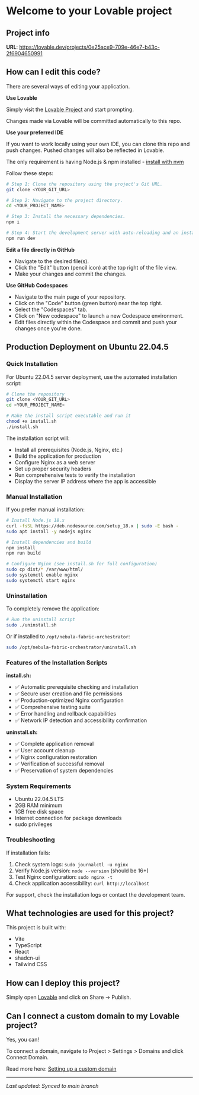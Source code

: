 
# Welcome to your Lovable project

## Project info

**URL**: https://lovable.dev/projects/0e25ace9-709e-46e7-b43c-2f6904650991

## How can I edit this code?

There are several ways of editing your application.

**Use Lovable**

Simply visit the [Lovable Project](https://lovable.dev/projects/0e25ace9-709e-46e7-b43c-2f6904650991) and start prompting.

Changes made via Lovable will be committed automatically to this repo.

**Use your preferred IDE**

If you want to work locally using your own IDE, you can clone this repo and push changes. Pushed changes will also be reflected in Lovable.

The only requirement is having Node.js & npm installed - [install with nvm](https://github.com/nvm-sh/nvm#installing-and-updating)

Follow these steps:

```sh
# Step 1: Clone the repository using the project's Git URL.
git clone <YOUR_GIT_URL>

# Step 2: Navigate to the project directory.
cd <YOUR_PROJECT_NAME>

# Step 3: Install the necessary dependencies.
npm i

# Step 4: Start the development server with auto-reloading and an instant preview.
npm run dev
```

**Edit a file directly in GitHub**

- Navigate to the desired file(s).
- Click the "Edit" button (pencil icon) at the top right of the file view.
- Make your changes and commit the changes.

**Use GitHub Codespaces**

- Navigate to the main page of your repository.
- Click on the "Code" button (green button) near the top right.
- Select the "Codespaces" tab.
- Click on "New codespace" to launch a new Codespace environment.
- Edit files directly within the Codespace and commit and push your changes once you're done.

## Production Deployment on Ubuntu 22.04.5

### Quick Installation

For Ubuntu 22.04.5 server deployment, use the automated installation script:

```bash
# Clone the repository
git clone <YOUR_GIT_URL>
cd <YOUR_PROJECT_NAME>

# Make the install script executable and run it
chmod +x install.sh
./install.sh
```

The installation script will:
- Install all prerequisites (Node.js, Nginx, etc.)
- Build the application for production
- Configure Nginx as a web server
- Set up proper security headers
- Run comprehensive tests to verify the installation
- Display the server IP address where the app is accessible

### Manual Installation

If you prefer manual installation:

```bash
# Install Node.js 18.x
curl -fsSL https://deb.nodesource.com/setup_18.x | sudo -E bash -
sudo apt install -y nodejs nginx

# Install dependencies and build
npm install
npm run build

# Configure Nginx (see install.sh for full configuration)
sudo cp dist/* /var/www/html/
sudo systemctl enable nginx
sudo systemctl start nginx
```

### Uninstallation

To completely remove the application:

```bash
# Run the uninstall script
sudo ./uninstall.sh
```

Or if installed to `/opt/nebula-fabric-orchestrator`:

```bash
sudo /opt/nebula-fabric-orchestrator/uninstall.sh
```

### Features of the Installation Scripts

**install.sh:**
- ✅ Automatic prerequisite checking and installation
- ✅ Secure user creation and file permissions
- ✅ Production-optimized Nginx configuration
- ✅ Comprehensive testing suite
- ✅ Error handling and rollback capabilities
- ✅ Network IP detection and accessibility confirmation

**uninstall.sh:**
- ✅ Complete application removal
- ✅ User account cleanup
- ✅ Nginx configuration restoration
- ✅ Verification of successful removal
- ✅ Preservation of system dependencies

### System Requirements

- Ubuntu 22.04.5 LTS
- 2GB RAM minimum
- 1GB free disk space
- Internet connection for package downloads
- sudo privileges

### Troubleshooting

If installation fails:
1. Check system logs: `sudo journalctl -u nginx`
2. Verify Node.js version: `node --version` (should be 16+)
3. Test Nginx configuration: `sudo nginx -t`
4. Check application accessibility: `curl http://localhost`

For support, check the installation logs or contact the development team.

## What technologies are used for this project?

This project is built with:

- Vite
- TypeScript
- React
- shadcn-ui
- Tailwind CSS

## How can I deploy this project?

Simply open [Lovable](https://lovable.dev/projects/0e25ace9-709e-46e7-b43c-2f6904650991) and click on Share → Publish.

## Can I connect a custom domain to my Lovable project?

Yes, you can!

To connect a domain, navigate to Project > Settings > Domains and click Connect Domain.

Read more here: [Setting up a custom domain](https://docs.lovable.dev/tips-tricks/custom-domain#step-by-step-guide)

---
*Last updated: Synced to main branch*
